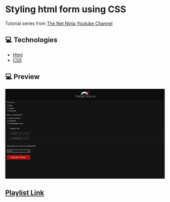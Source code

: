 # Styling html form using CSS

Tutorial series from [The Net Ninja Youtube Channel](https://www.youtube.com/channel/UCW5YeuERMmlnqo4oq8vwUpg)

## :computer: Technologies

- [Html](https://www.w3schools.com/html/)
- [CSS](https://www.w3schools.com/css/)

## :computer: Preview

![](https://github.com/guibbers/netNinjaStyledForm/blob/main/preview/Preview.png)

## [Playlist Link](https://www.youtube.com/playlist?list=PL4cUxeGkcC9g5_p_BVUGWykHfqx6bb7qK)


